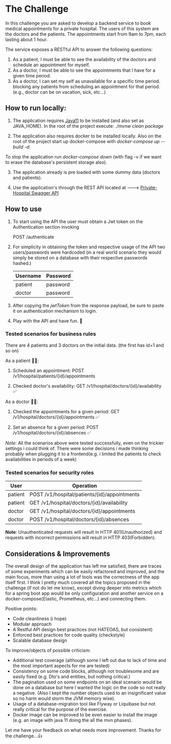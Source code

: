 # The Challenge

In this challenge you are asked to develop a backend service to book medical appointments
for a private hospital. The users of this system are the doctors and the patients. The
appointments start from 9am to 7pm, each lasting about 1 hour.

The service exposes a RESTful API to answer the following questions:
1. As a patient, I must be able to see the availability of the doctors and schedule an
   appointment for myself.
2. As a doctor, I must be able to see the appointments that I have for a given time
   period.
3. As a doctor, I can set my self as unavailable for a specific time period. blocking any
   patients from scheduling an appointment for that period. (e.g., doctor can be on
   vacation, sick, etc...)

## How to run locally:
1. The application requires [Java11](https://download.java.net/java/GA/jdk11/9/GPL/openjdk-11.0.2_osx-x64_bin.tar.gz) to be installed (and also set as JAVA_HOME). In the root of the project execute: *./mvnw clean package*

2. The application also requires docker to be installed locally. Also on the root of the project start up docker-compose with *docker-compose up --build -d*. 
   
To stop the application run *docker-compose down* (with flag -v if we want to erase the database's persistent storage also).

3. The application already is pre loaded with some dummy data (doctors and patients).

4. Use the application's through the REST API located at ---> [Private-Hospital Swagger API](http://localhost:8080/swagger-ui/index.html?configUrl=/v3/api-docs/swagger-config#/)

## How to use
1. To start using the API the user must obtain a Jwt token on the Authentication section invoking
   
   POST /authenticate

2. For simplicity in obtaining the token and respective usage of the API two users/passwords were hardcoded (in a real
   world scenario they would simply be stored on a database with their respective passwords hashed.) 

   Username | Password
   ------------ | -------------
   patient | password
   doctor | password

3. After copying the *jwtToken* from the response payload, be sure to paste it on authentication mechanism to login.

3. Play with the API and have fun. :muscle:


### Tested scenarios for business rules
There are 4 patients and 3 doctors on the initial data. (the first has id=1 and so on)

As a patient :mage_woman::
1. Scheduled an appointment: POST /v1/hospital/patients/{id}/appointments

2. Checked doctor's availability: GET /v1/hospital/doctors/{id}/availability :white_check_mark:

As a doctor :man_health_worker::
1. Checked the appointments for a given period: GET /v1/hospital/doctors/{id}/appointments :white_check_mark:

2. Set an absence for a given period: POST /v1/hospital/doctors/{id}/absences :white_check_mark:

*Note:* All the scenarios above were tested successfully, even on the trickier settings i could think of.
There were some decisions i made thinking probably when plugging it to a frontend(e.g. i limited the patients to check availabilities in periods of a week)

### Tested scenarios for security roles

User | Operation
------------ | -------------
patient | POST /v1/hospital/patients/{id}/appointments
patient | GET /v1/hospital/doctors/{id}/availability
doctor |  GET /v1/hospital/doctors/{id}/appointments
doctor |  POST /v1/hospital/doctors/{id}/absences

**Note**: Unauthenticated requests will result in HTTP 401(Unauthorized)
and requests with incorrect permissions will result in HTTP 403(Forbidden). 

## Considerations & Improvements
The overall design of the application has left me satisfied, there are traces of some experiments which can be easily 
refactored and improved, and the main focus, more than using a lot of tools was the correctness of the app itself first.
I think I pretty much covered all the topics proposed in the challenge (if not do let me know), except diving deeper into metrics which for a spring boot app would be only 
configuration and another service on a docker-compose(Elastic, Prometheus, etc...) and connecting them.

Positive points:
- Code cleanliness (i hope)
- Modular approach
- A Restful API design best practices (not HATEOAS, but consistent)
- Enforced best practices for code quality (checkstyle)
- Scalable database design

To improve/objects of possible criticism:
- Additional test coverage (although some I left out due to lack of time and the most important aspects for me are tested)
- Consistency on some code blocks, although not troublesome and are easily fixed (e.g. Dto's and entities, but nothing critical.)
- The pagination used on some endpoints on an ideal scenario would be done on a database but here I wanted the logic on the code so not really a negative.
  (Also I kept the number objects used to an insignificant value so no harm would storm the JVM memory wise).  
- Usage of a database-migration tool like Flyway or Liquibase but not really critical for the purpose of the exercise. 
- Docker image can be improved to be even easier to install the image (e.g. an image with java 11 doing the all the mvn phases).


Let me have your feedback on what needs more improvement. Thanks for the challenge...:thumbsup:

